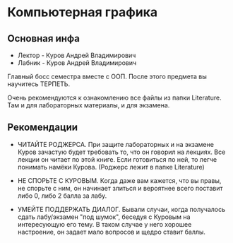 # Компьютерная графика

**Основная инфа**
---

- Лектор - Куров Андрей Владимирович
- Лабник - Куров Андрей Владимирович

Главный босс семестра вместе с ООП. После этого предмета вы научитесь ТЕРПЕТЬ.

Очень рекомендуются к ознакомлению все файлы из папки Literature. Там и для лабораторных материалы, и для экзамена.

**Рекомендации**
---

- ЧИТАЙТЕ РОДЖЕРСА. При защите лабораторных и на экзамене Куров зачастую будет требовать то, что он говорил на лекциях. Все лекции он читает по этой книге. Если готовиться по ней, то легче понимать намёки Курова. (Роджерс лежит в папке Literature)

- НЕ СПОРЬТЕ С КУРОВЫМ. Когда даже вам кажется, что вы правы, не спорьте с ним, он начинает злиться и вероятнее всего поставит либо 0, либо 2 балла за лабу.

- УМЕЙТЕ ПОДДЕРЖАТЬ ДИАЛОГ. Бывали случаи, когда получалось сдать лабу/экзамен "под шумок", беседуя с Куровым на интересующую его тему. В таком случае у него хорошее настроение, он задает мало вопросов и щедро ставит баллы.
